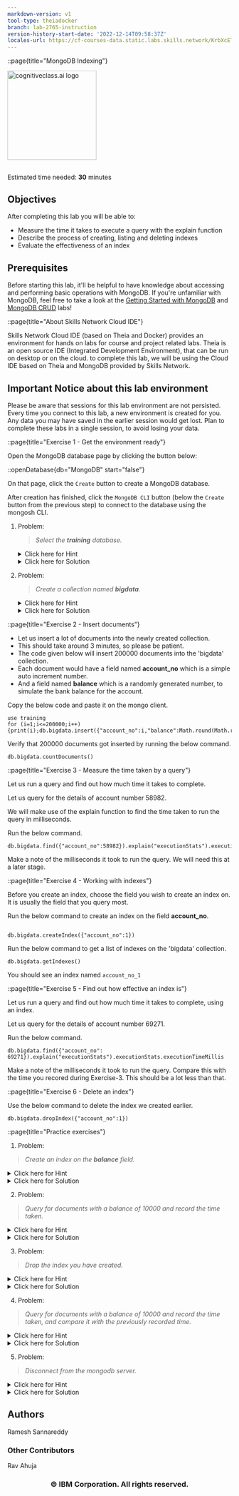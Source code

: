 ```yaml
---
markdown-version: v1
tool-type: theiadocker
branch: lab-2765-instruction
version-history-start-date: '2022-12-14T09:58:37Z'
locales-url: https://cf-courses-data.static.labs.skills.network/KrbXcETpH4Ha5h4vI9H7Zg/Lab%20-%20MongoDB%20Indexing-v1-locales.json
---
```

::page{title="MongoDB Indexing"}

<img src="https://cf-courses-data.s3.us.cloud-object-storage.appdomain.cloud/IBM-DB0151EN-SkillsNetwork/images/IDSN-logo.png" width="200" alt="cognitiveclass.ai logo">

##

Estimated time needed: **30** minutes

## Objectives

After completing this lab you will be able to:

- Measure the time it takes to execute a query with the explain function
- Describe the process of creating, listing and deleting indexes
- Evaluate the effectiveness of an index

## Prerequisites

Before starting this lab, it'll be helpful to have knowledge about accessing and performing basic operations with MongoDB. If you're unfamiliar with MongoDB, feel free to take a look at the [Getting Started with MongoDB](https://cf-courses-data.s3.us.cloud-object-storage.appdomain.cloud/IBM-DB0151EN-SkillsNetwork/labs/MongoDB/Lab%20-%20MongoDB%20Getting%20Started.md.html) and [MongoDB CRUD](https://cf-courses-data.s3.us.cloud-object-storage.appdomain.cloud/IBM-DB0151EN-SkillsNetwork/labs/MongoDB/Lab%20-%20MongoDB%20CRUD.md.html) labs!

::page{title="About Skills Network Cloud IDE"}

Skills Network Cloud IDE (based on Theia and Docker) provides an environment for hands on labs for course and project related labs. Theia is an open source IDE (Integrated Development Environment), that can be run on desktop or on the cloud. to complete this lab, we will be using the Cloud IDE based on Theia and MongoDB provided by Skills Network.

## Important Notice about this lab environment

Please be aware that sessions for this lab environment are not persisted. Every time you connect to this lab, a new environment is created for you. Any data you may have saved in the earlier session would get lost. Plan to complete these labs in a single session, to avoid losing your data.

::page{title="Exercise 1 - Get the environment ready"}

Open the MongoDB database page by clicking the button below:

::openDatabase{db="MongoDB" start="false"}

On that page, click the `Create` button to create a MongoDB database.

After creation has finished, click the `MongoDB CLI` button (below the `Create` button from the previous step) to connect to the database using the mongosh CLI.

1.  Problem:

	> _Select the **training** database._

	<details>
	<summary>Click here for Hint</summary>

	> Refer to the <a href="https://cf-courses-data.s3.us.cloud-object-storage.appdomain.cloud/IBM-DB0151EN-SkillsNetwork/labs/MongoDB/Lab%20-%20MongoDB%20Getting%20Started.md.html">Mongodb Getting Started</a> lab.

	</details>

	<details>
	<summary>Click here for Solution</summary>

	```
	use training
	```

	</details>

1.  Problem:

	>_Create a collection named **bigdata**._

	<details>
	<summary>Click here for Hint</summary>

	> Refer to the <a href="https://cf-courses-data.s3.us.cloud-object-storage.appdomain.cloud/IBM-DB0151EN-SkillsNetwork/labs/MongoDB/Lab%20-%20MongoDB%20Getting%20Started.md.html">Mongodb Getting Started</a> lab.

	</details>

	<details>
	<summary>Click here for Solution</summary>

	```
	db.createCollection("bigdata")
	```

	</details>

::page{title="Exercise 2 - Insert documents"}

- Let us insert a lot of documents into the newly created collection.
- This should take around 3 minutes, so please be patient.
- The code given below will insert 200000 documents into the 'bigdata' collection.
- Each document would have a field named **account_no** which is a simple auto increment number.
- And a field named **balance** which is a randomly generated number, to simulate the bank balance for the account.

Copy the below code and paste it on the mongo client.

```
use training
for (i=1;i<=200000;i++){print(i);db.bigdata.insert({"account_no":i,"balance":Math.round(Math.random()*1000000)})}
```

Verify that 200000 documents got inserted by running the below command.

```
db.bigdata.countDocuments()
```

::page{title="Exercise 3 -  Measure the time taken by a query"}

Let us run a query and find out how much time it takes to complete.

    

Let us query for the details of account number 58982.

    

We will make use of the explain function to find the time taken to run the query in milliseconds.

Run the below command.

```
db.bigdata.find({"account_no":58982}).explain("executionStats").executionStats.executionTimeMillis
```

Make a note of the milliseconds it took to run the query. We will need this at a later stage.

    
    

::page{title="Exercise 4 -  Working with indexes"}

Before you create an index, choose the field you wish to create an index on. It is usually the field that you query most.

    

Run the below command to create an index on the field **account_no**.

```
    
db.bigdata.createIndex({"account_no":1})
```

    

Run the below command to get a list of indexes on the 'bigdata' collection.

    

```	
db.bigdata.getIndexes()
```

    

You should see an index named `account_no_1`

    

::page{title="Exercise 5 -  Find out how effective an index is"}

Let us run a query and find out how much time it takes to complete, using an index.

Let us query for the details of account number 69271.

Run the below command.	

```
db.bigdata.find({"account_no": 69271}).explain("executionStats").executionStats.executionTimeMillis
```

    

Make a note of the milliseconds it took to run the query. Compare this with the time you recored during Exercise-3. This should be a lot less than that.

::page{title="Exercise 6 - Delete an index"}

Use the below command to delete the index we created earlier.

```	
db.bigdata.dropIndex({"account_no":1})
```

    

::page{title="Practice exercises"}

1.  Problem:

> _Create an index on the **balance** field._

<details>
<summary>Click here for Hint</summary>

> use the command db.collection.createIndex()

</details>

<details>
<summary>Click here for Solution</summary>

On the mongo client run the below commands.

```
db.bigdata.createIndex({"balance":1})
```

</details>
    

2.  Problem:

> _Query for documents with a balance of 10000 and record the time taken._

<details>
<summary>Click here for Hint</summary>

> use the command db.collection.find().explain()

</details>

<details>
<summary>Click here for Solution</summary>
	
```
db.bigdata.find({"balance":10000}).explain("executionStats").executionStats.executionTimeMillis
```

</details>

3.  Problem:

> _Drop the index you have created._

<details>
<summary>Click here for Hint</summary>

> use the command db.collection.dropIndex()

</details>

<details>
<summary>Click here for Solution</summary>
	
```
db.bigdata.dropIndex({"balance":1})
```

</details>

4.  Problem:

> _Query for documents with a balance of 10000 and record the time taken, and compare it with the previously recorded time._

<details>
<summary>Click here for Hint</summary>

> use the command db.collection.find().explain()

</details>

<details>
<summary>Click here for Solution</summary>
	
```
db.bigdata.find({"balance": 10000}).explain("executionStats").executionStats.executionTimeMillis
```

</details>

 5.  Problem:

> _Disconnect from the mongodb server._

<details>
<summary>Click here for Hint</summary>

> Refer to the <a href="https://cf-courses-data.s3.us.cloud-object-storage.appdomain.cloud/IBM-DB0151EN-SkillsNetwork/labs/MongoDB/Lab%20-%20MongoDB%20Getting%20Started.md.html">Mongodb Getting Started</a> lab.

</details>

<details>
<summary>Click here for Solution</summary>

Run the below command on the terminal.

```
exit
```

</details>

## Authors

Ramesh Sannareddy

### Other Contributors

Rav Ahuja

<!--## Change Log

| Date (YYYY-MM-DD) | Version | Changed By        | Change Description                 |
| ----------------- | ------- | ----------------- | ---------------------------------- |
| 2021-11-17        | 0.4     | Kathy An          | Updated lab instructions |
| 2021-04-19        | 0.3     | Steve Ryan | Review pass |
| 2021-03-17        | 0.2     | Ramesh Sannareddy | Added Hints/Solutions to Practise exercises |
| 2021-02-24        | 0.1     | Ramesh Sannareddy | Created initial version of the lab |-->

<h3 align="center"> &#169; IBM Corporation. All rights reserved. <h3/>
